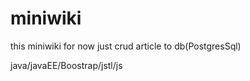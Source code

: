 # miniwiki
 this miniwiki for now just crud article to db(PostgresSql)
 
 java/javaEE/Boostrap/jstl/js
